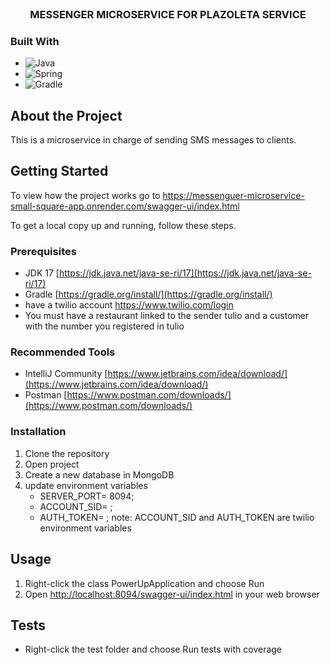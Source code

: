 <br />
<div align="center">
<h3 align="center">MESSENGER MICROSERVICE FOR PLAZOLETA SERVICE</h3>

</div>

### Built With

* ![Java](https://img.shields.io/badge/java-%23ED8B00.svg?style=for-the-badge&logo=java&logoColor=white)
* ![Spring](https://img.shields.io/badge/Spring-6DB33F?style=for-the-badge&logo=spring&logoColor=white)
* ![Gradle](https://img.shields.io/badge/Gradle-02303A.svg?style=for-the-badge&logo=Gradle&logoColor=white)

## About the Project

This is a microservice in charge of sending SMS messages to clients.

<!-- GETTING STARTED -->
## Getting Started

To view how the project works go to https://messenguer-microservice-small-square-app.onrender.com/swagger-ui/index.html

To get a local copy up and running, follow these steps.

### Prerequisites

* JDK 17 [https://jdk.java.net/java-se-ri/17](https://jdk.java.net/java-se-ri/17)
* Gradle [https://gradle.org/install/](https://gradle.org/install/)
* have a twilio account https://www.twilio.com/login
* You must have a restaurant linked to the sender tulio and a customer with the number you registered in tulio

### Recommended Tools
* IntelliJ Community [https://www.jetbrains.com/idea/download/](https://www.jetbrains.com/idea/download/)
* Postman [https://www.postman.com/downloads/](https://www.postman.com/downloads/)

### Installation
1. Clone the repository
2. Open project
3. Create a new database in MongoDB
4. update environment variables
   - SERVER_PORT= 8094;
   - ACCOUNT_SID= ;
   - AUTH_TOKEN= ;
   note: ACCOUNT_SID and AUTH_TOKEN are twilio environment variables

<!-- USAGE -->
## Usage
1. Right-click the class PowerUpApplication and choose Run
2. Open [http://localhost:8094/swagger-ui/index.html](http://localhost:8094/swagger-ui/index.html) in your web browser

<!-- ROADMAP -->
## Tests
- Right-click the test folder and choose Run tests with coverage